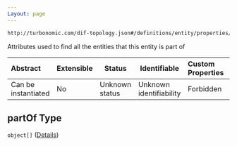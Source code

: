 ```yaml
---
Layout: page
---
```

```txt
http://turbonomic.com/dif-topology.json#/definitions/entity/properties/partOf
```

Attributes used to find all the entities that this entity is part of


| Abstract            | Extensible | Status         | Identifiable            | Custom Properties | Additional Properties | Access Restrictions | Defined In                                                                                   |
| :------------------ | ---------- | -------------- | ----------------------- | :---------------- | --------------------- | ------------------- | -------------------------------------------------------------------------------------------- |
| Can be instantiated | No         | Unknown status | Unknown identifiability | Forbidden         | Allowed               | none                | [dif-total-schema.schema.json\*](../out/dif-total-schema.schema.json "open original schema") |

## partOf Type

`object[]` ([Details](dif-total-schema-definitions-entity-properties-partof-items.md))
